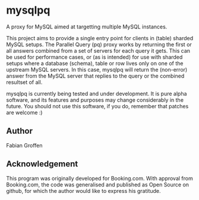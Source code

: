 mysqlpq
=======

A proxy for MySQL aimed at targetting multiple MySQL instances.

This project aims to provide a single entry point for clients in (table)
sharded MySQL setups.  The Parallel Query (pq) proxy works by returning
the first or all answers combined from a set of servers for each query
it gets.  This can be used for performance cases, or (as is intended)
for use with sharded setups where a database (schema), table or row
lives only on one of the upstream MySQL servers.  In this case, mysqlpq
will return the (non-error) answer from the MySQL server that replies to
the query or the combined resultset of all.

mysqlpq is currently being tested and under development.  It is pure
alpha software, and its features and purposes may change considerably in
the future.  You should not use this software, if you do, remember that
patches are welcome :)


Author
------
Fabian Groffen


Acknowledgement
---------------
This program was originally developed for Booking.com.  With approval
from Booking.com, the code was generalised and published as Open Source
on github, for which the author would like to express his gratitude.

